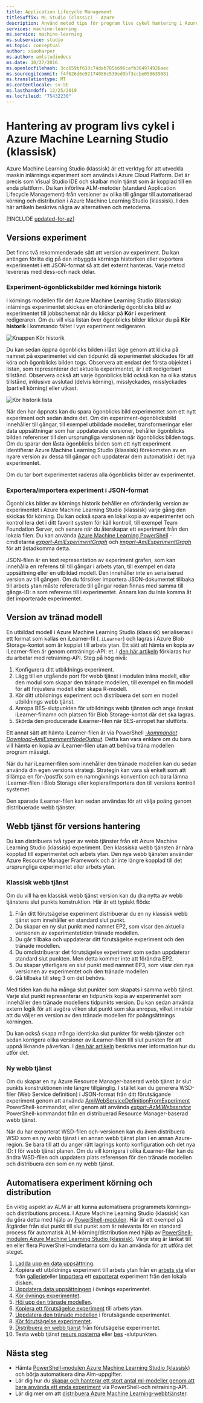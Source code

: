 ```yaml
---
title: Application Lifecycle Management
titleSuffix: ML Studio (classic) - Azure
description: Använd metod tips för program livs cykel hantering i Azure Machine Learning Studio (klassisk)
services: machine-learning
ms.service: machine-learning
ms.subservice: studio
ms.topic: conceptual
author: xiaoharper
ms.author: amlstudiodocs
ms.date: 10/27/2016
ms.openlocfilehash: 3cc659bf633c74dab785b696cafb364974926aec
ms.sourcegitcommit: f4f626d6e92174086c530ed9bf3ccbe058639081
ms.translationtype: MT
ms.contentlocale: sv-SE
ms.lasthandoff: 12/25/2019
ms.locfileid: "75432230"
---
```

# <a name="application-lifecycle-management-in-azure-machine-learning-studio-classic"></a>Hantering av program livs cykel i Azure Machine Learning Studio (klassisk)
Azure Machine Learning Studio (klassisk) är ett verktyg för att utveckla maskin inlärnings experiment som används i Azure Cloud Platform. Det är precis som Visual Studio IDE och skalbar moln tjänst som är kopplad till en enda plattform. Du kan införliva ALM-metoder (standard Application Lifecycle Management) från versioner av olika till gångar till automatiserad körning och distribution i Azure Machine Learning Studio (klassisk). I den här artikeln beskrivs några av alternativen och metoderna.

[!INCLUDE [updated-for-az](../../../includes/updated-for-az.md)]

## <a name="versioning-experiment"></a>Versions experiment
Det finns två rekommenderade sätt att version av experiment. Du kan antingen förlita dig på den inbyggda körnings historiken eller exportera experimentet i ett JSON-format så att det externt hanteras. Varje metod levereras med dess-och nack delar.

### <a name="experiment-snapshots-using-run-history"></a>Experiment-ögonblicksbilder med körnings historik
I körnings modellen för det Azure Machine Learning Studio (klassiska) inlärnings experimentet skickas en oföränderlig ögonblicks bild av experimentet till jobbschemat när du klickar på **Kör** i experiment redigeraren. Om du vill visa listan över ögonblicks bilder klickar du på **Kör historik** i kommando fältet i vyn experiment redigeraren.

![Knappen Kör historik](./media/version-control/runhistory.png)

Du kan sedan öppna ögonblicks bilden i låst läge genom att klicka på namnet på experimentet vid den tidpunkt då experimentet skickades för att köra och ögonblicks bilden togs. Observera att endast det första objektet i listan, som representerar det aktuella experimentet, är i ett redigerbart tillstånd. Observera också att varje ögonblicks bild också kan ha olika status tillstånd, inklusive avslutad (delvis körning), misslyckades, misslyckades (partiell körning) eller utkast.

![Kör historik lista](./media/version-control/runhistorylist.png)

När den har öppnats kan du spara ögonblicks bild experimentet som ett nytt experiment och sedan ändra det. Om din experiment-ögonblicksbild innehåller till gångar, till exempel utbildade modeller, transformeringar eller data uppsättningar som har uppdaterade versioner, behåller ögonblicks bilden referenser till den ursprungliga versionen när ögonblicks bilden togs. Om du sparar den låsta ögonblicks bilden som ett nytt experiment identifierar Azure Machine Learning Studio (klassisk) förekomsten av en nyare version av dessa till gångar och uppdaterar dem automatiskt i det nya experimentet.

Om du tar bort experimentet raderas alla ögonblicks bilder av experimentet.

### <a name="exportimport-experiment-in-json-format"></a>Exportera/importera experiment i JSON-format
Ögonblicks bilder av körnings historik behåller en oföränderlig version av experimentet i Azure Machine Learning Studio (klassisk) varje gång den skickas för körning. Du kan också spara en lokal kopia av experimentet och kontrol lera det i ditt favorit system för käll kontroll, till exempel Team Foundation Server, och senare när du återskapar ett experiment från den lokala filen. Du kan använda [Azure Machine Learning PowerShell](https://aka.ms/amlps) -cmdletarna [*export-AmlExperimentGraph*](https://github.com/hning86/azuremlps#export-amlexperimentgraph) och [*import-AmlExperimentGraph*](https://github.com/hning86/azuremlps#import-amlexperimentgraph) för att åstadkomma detta.

JSON-filen är en text representation av experiment grafen, som kan innehålla en referens till till gångar i arbets ytan, till exempel en data uppsättning eller en utbildad modell. Den innehåller inte en serialiserad version av till gången. Om du försöker importera JSON-dokumentet tillbaka till arbets ytan måste refererade till gångar redan finnas med samma till gångs-ID: n som refereras till i experimentet. Annars kan du inte komma åt det importerade experimentet.

## <a name="versioning-trained-model"></a>Version av tränad modell
En utbildad modell i Azure Machine Learning Studio (klassisk) serialiseras i ett format som kallas en iLearner-fil (`.iLearner`) och lagras i Azure Blob Storage-kontot som är kopplat till arbets ytan. Ett sätt att hämta en kopia av iLearner-filen är genom omtränings-API: et. I [den här artikeln](/azure/machine-learning/studio/retrain-machine-learning-model) förklaras hur du arbetar med retraining-API. Steg på hög nivå:

1. Konfigurera ditt utbildnings experiment.
2. Lägg till en utgående port för webb tjänst i modulen träna modell, eller den modul som skapar den tränade modellen, till exempel en fin modell för att finjustera modell eller skapa R-modell.
3. Kör ditt utbildnings experiment och distribuera det som en modell utbildnings webb tjänst.
4. Anropa BES-slutpunkten för utbildnings webb tjänsten och ange önskat iLearner-filnamn och platsen för Blob Storage-kontot där det ska lagras.
5. Skörda den producerade iLearner-filen när BES-anropet har slutförts.

Ett annat sätt att hämta iLearner-filen är via PowerShell [ *-kommandot Download-AmlExperimentNodeOutput*](https://github.com/hning86/azuremlps#download-amlexperimentnodeoutput). Detta kan vara enklare om du bara vill hämta en kopia av iLearner-filen utan att behöva träna modellen program mässigt.

När du har iLearner-filen som innehåller den tränade modellen kan du sedan använda din egen versions strategi. Strategin kan vara så enkelt som att tillämpa en för-/postfix som en namngivnings konvention och bara lämna iLearner-filen i Blob Storage eller kopiera/importera den till versions kontroll systemet.

Den sparade iLearner-filen kan sedan användas för att välja poäng genom distribuerade webb tjänster.

## <a name="versioning-web-service"></a>Webb tjänst för versions hantering
Du kan distribuera två typer av webb tjänster från ett Azure Machine Learning Studio (klassisk) experiment. Den klassiska webb tjänsten är nära kopplad till experimentet och arbets ytan. Den nya webb tjänsten använder Azure Resource Manager Framework och är inte längre kopplad till det ursprungliga experimentet eller arbets ytan.

### <a name="classic-web-service"></a>Klassisk webb tjänst
Om du vill ha en klassisk webb tjänst version kan du dra nytta av webb tjänstens slut punkts konstruktion. Här är ett typiskt flöde:

1. Från ditt förutsägelse experiment distribuerar du en ny klassisk webb tjänst som innehåller en standard slut punkt.
2. Du skapar en ny slut punkt med namnet EP2, som visar den aktuella versionen av experimentet/den tränade modellen.
3. Du går tillbaka och uppdaterar ditt förutsägelse experiment och den tränade modellen.
4. Du omdistribuerar det förutsägelse experiment som sedan uppdaterar standard slut punkten. Men detta kommer inte att förändra EP2.
5. Du skapar ytterligare en slut punkt med namnet EP3, som visar den nya versionen av experimentet och den tränade modellen.
6. Gå tillbaka till steg 3 om det behövs.

Med tiden kan du ha många slut punkter som skapats i samma webb tjänst. Varje slut punkt representerar en tidpunkts kopia av experimentet som innehåller den tränade modellens tidpunkts version. Du kan sedan använda extern logik för att avgöra vilken slut punkt som ska anropas, vilket innebär att du väljer en version av den tränade modellen för poängsättnings körningen.

Du kan också skapa många identiska slut punkter för webb tjänster och sedan korrigera olika versioner av iLearner-filen till slut punkten för att uppnå liknande påverkan. I [den här artikeln](create-models-and-endpoints-with-powershell.md) beskrivs mer information hur du utför det.

### <a name="new-web-service"></a>Ny webb tjänst
Om du skapar en ny Azure Resource Manager-baserad webb tjänst är slut punkts konstruktionen inte längre tillgänglig. I stället kan du generera WSD-filer (Web Service definition) i JSON-format från ditt förutsägande experiment genom att använda [AmlWebServiceDefinitionFromExperiment](https://github.com/hning86/azuremlps#export-amlwebservicedefinitionfromexperiment) PowerShell-kommandot, eller genom att använda [*export-AzMlWebservice*](https://docs.microsoft.com/powershell/module/az.machinelearning/export-azmlwebservice) PowerShell-kommandot från en distribuerad Resource Manager-baserad webb tjänst.

När du har exporterat WSD-filen och-versionen kan du även distribuera WSD som en ny webb tjänst i en annan webb tjänst plan i en annan Azure-region. Se bara till att du anger rätt lagrings konto konfiguration och det nya ID: t för webb tjänst planen. Om du vill korrigera i olika iLearner-filer kan du ändra WSD-filen och uppdatera plats referensen för den tränade modellen och distribuera den som en ny webb tjänst.

## <a name="automate-experiment-execution-and-deployment"></a>Automatisera experiment körning och distribution
En viktig aspekt av ALM är att kunna automatisera programmets körnings-och distributions process. I Azure Machine Learning Studio (klassisk) kan du göra detta med hjälp av [PowerShell-modulen](https://aka.ms/amlps). Här är ett exempel på åtgärder från slut punkt till slut punkt som är relevanta för en standard process för automatisk ALM-körning/distribution med hjälp av [PowerShell-modulen Azure Machine Learning Studio (klassisk)](https://aka.ms/amlps). Varje steg är länkat till en eller flera PowerShell-cmdletarna som du kan använda för att utföra det steget.

1. [Ladda upp en data uppsättning](https://github.com/hning86/azuremlps#upload-amldataset).
2. Kopiera ett utbildnings experiment till arbets ytan från en [arbets yta](https://github.com/hning86/azuremlps#copy-amlexperiment) eller från [galleriet](https://github.com/hning86/azuremlps#copy-amlexperimentfromgallery)eller [Importera](https://github.com/hning86/azuremlps#import-amlexperimentgraph) ett [exporterat](https://github.com/hning86/azuremlps#export-amlexperimentgraph) experiment från den lokala disken.
3. [Uppdatera data uppsättningen](https://github.com/hning86/azuremlps#update-amlexperimentuserasset) i övnings experimentet.
4. [Kör övnings experimentet](https://github.com/hning86/azuremlps#start-amlexperiment).
5. [Höj upp den tränade modellen](https://github.com/hning86/azuremlps#promote-amltrainedmodel).
6. [Kopiera ett förutsägelse experiment](https://github.com/hning86/azuremlps#copy-amlexperiment) till arbets ytan.
7. [Uppdatera den tränade modellen](https://github.com/hning86/azuremlps#update-amlexperimentuserasset) i förutsägande experimentet.
8. [Kör förutsägelse experimentet](https://github.com/hning86/azuremlps#start-amlexperiment).
9. [Distribuera en webb tjänst](https://github.com/hning86/azuremlps#new-amlwebservice) från förutsägelse experimentet.
10. Testa webb tjänst [resurs posterna](https://github.com/hning86/azuremlps#invoke-amlwebservicerrsendpoint) eller [bes](https://github.com/hning86/azuremlps#invoke-amlwebservicebesendpoint) -slutpunkten.

## <a name="next-steps"></a>Nästa steg
* Hämta [PowerShell-modulen Azure Machine Learning Studio (klassisk)](https://aka.ms/amlps) och börja automatisera dina Alm-uppgifter.
* Lär dig hur du [skapar och hanterar ett stort antal ml-modeller genom att bara använda ett enda experiment](create-models-and-endpoints-with-powershell.md) via PowerShell-och retraining-API.
* Lär dig mer om att [distribuera Azure Machine Learning-webbtjänster](deploy-a-machine-learning-web-service.md).
